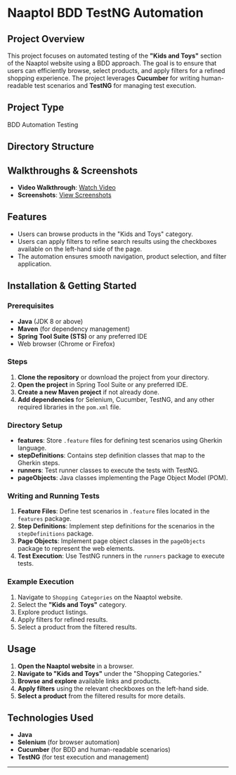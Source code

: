 # Naaptol BDD TestNG Automation

## Project Overview

This project focuses on automated testing of the **"Kids and Toys"** section of the Naaptol website using a BDD approach. The goal is to ensure that users can efficiently browse, select products, and apply filters for a refined shopping experience. The project leverages **Cucumber** for writing human-readable test scenarios and **TestNG** for managing test execution.

## Project Type

BDD Automation Testing

## Directory Structure

## Walkthroughs & Screenshots

- **Video Walkthrough**: [Watch Video](https://drive.google.com/file/d/1mzCV4Iu3b0H290_GIxzF2mn08bKLwj46/view?usp=sharing)
- **Screenshots**: [View Screenshots](https://drive.google.com/drive/folders/1hcqDMW809lXbPljL1XoeYNW8VbK_YJIh?usp=sharing)

## Features

- Users can browse products in the "Kids and Toys" category.
- Users can apply filters to refine search results using the checkboxes available on the left-hand side of the page.
- The automation ensures smooth navigation, product selection, and filter application.

## Installation & Getting Started

### Prerequisites

- **Java** (JDK 8 or above)
- **Maven** (for dependency management)
- **Spring Tool Suite (STS)** or any preferred IDE
- Web browser (Chrome or Firefox)

### Steps

1. **Clone the repository** or download the project from your directory.
2. **Open the project** in Spring Tool Suite or any preferred IDE.
3. **Create a new Maven project** if not already done.
4. **Add dependencies** for Selenium, Cucumber, TestNG, and any other required libraries in the `pom.xml` file.

### Directory Setup

- **features**: Store `.feature` files for defining test scenarios using Gherkin language.
- **stepDefinitions**: Contains step definition classes that map to the Gherkin steps.
- **runners**: Test runner classes to execute the tests with TestNG.
- **pageObjects**: Java classes implementing the Page Object Model (POM).

### Writing and Running Tests

1. **Feature Files**: Define test scenarios in `.feature` files located in the `features` package.
2. **Step Definitions**: Implement step definitions for the scenarios in the `stepDefinitions` package.
3. **Page Objects**: Implement page object classes in the `pageObjects` package to represent the web elements.
4. **Test Execution**: Use TestNG runners in the `runners` package to execute tests.

### Example Execution

1. Navigate to `Shopping Categories` on the Naaptol website.
2. Select the **"Kids and Toys"** category.
3. Explore product listings.
4. Apply filters for refined results.
5. Select a product from the filtered results.

## Usage

1. **Open the Naaptol website** in a browser.
2. **Navigate to "Kids and Toys"** under the "Shopping Categories."
3. **Browse and explore** available links and products.
4. **Apply filters** using the relevant checkboxes on the left-hand side.
5. **Select a product** from the filtered results for more details.

## Technologies Used

- **Java**
- **Selenium** (for browser automation)
- **Cucumber** (for BDD and human-readable scenarios)
- **TestNG** (for test execution and management)

---
